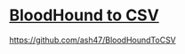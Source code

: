 # [BloodHound to CSV](https://ash47.net/BloodHoundToCSV/)

https://github.com/ash47/BloodHoundToCSV

### 
```

```

### 
```

```

### 
```

```

### 
```

```

### 
```

```

### 
```

```

### 
```

```